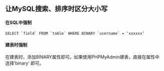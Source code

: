## 让MySQL搜索、排序时区分大小写
#### 在SQL中强制
```
SELECT `field` FROM `table` WHERE BINARY `username` = ‘xxxxxx’
```
#### 建表时强制
在建表时，添加BINARY属性即可。如果使用PHPMyAdmin建表，直接在属性中选择‘binary’ 即可。

